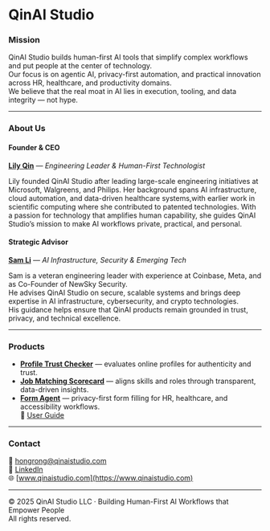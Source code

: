 # QinAI Studio

### **Mission**
QinAI Studio builds human-first AI tools that simplify complex workflows and put people at the center of technology.  
Our focus is on agentic AI, privacy-first automation, and practical innovation across HR, healthcare, and productivity domains.  
We believe that the real moat in AI lies in execution, tooling, and data integrity — not hype.

---

### **About Us**

#### **Founder & CEO**
[**Lily Qin**](https://www.linkedin.com/in/lily-qin-2312382/) — *Engineering Leader & Human-First Technologist*

Lily founded QinAI Studio after leading large-scale engineering initiatives at Microsoft, Walgreens, and Philips.
Her background spans AI infrastructure, cloud automation, and data-driven healthcare systems,with earlier work in scientific computing where she contributed to patented technologies. With a passion for technology that amplifies human capability, she guides QinAI Studio’s mission to make AI workflows private, practical, and personal.

#### **Strategic Advisor**
[**Sam Li**](https://www.linkedin.com/in/samsongli/) — *AI Infrastructure, Security & Emerging Tech*

Sam is a veteran engineering leader with experience at Coinbase, Meta, and as Co-Founder of NewSky Security.  
He advises QinAI Studio on secure, scalable systems and brings deep expertise in AI infrastructure, cybersecurity, and crypto technologies.  
His guidance helps ensure that QinAI products remain grounded in trust, privacy, and technical excellence.

---

### **Products**
- **[Profile Trust Checker](https://qinaistudio-profilechecker.streamlit.app/)** — evaluates online profiles for authenticity and trust.  
- **[Job Matching Scorecard](https://qinaistudio-jobmatch.streamlit.app/)** — aligns skills and roles through transparent, data-driven insights.  
- **[Form Agent](https://qinaistudio-formagent.streamlit.app/)** — privacy-first form filling for HR, healthcare, and accessibility workflows.  
  📘 [User Guide](https://github.com/LilyQin19/qinaistudio.github.io/blob/main/FormAgent_UserGuide.md)

---

### **Contact**
📧 [hongrong@qinaistudio.com](mailto:hongrong@qinaistudio.com)  
🔗 [LinkedIn](https://www.linkedin.com/in/lily-qin-2312382/)  
🌐 [www.qinaistudio.com](https://www.qinaistudio.com)

---

© 2025 QinAI Studio LLC · Building Human-First AI Workflows that Empower People  
All rights reserved.
